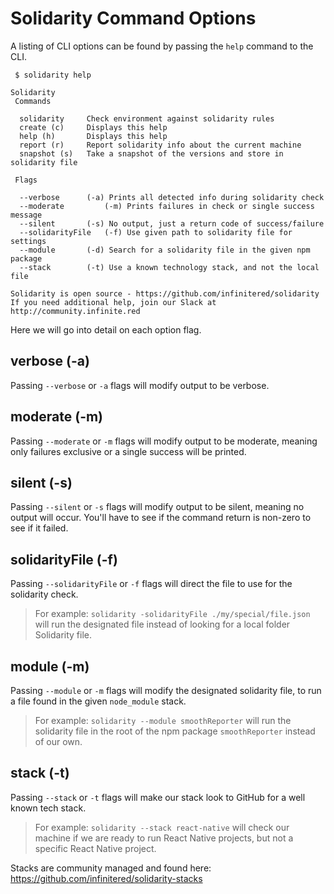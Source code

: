 # Solidarity Command Options
A listing of CLI options can be found by passing the `help` command to the CLI.

```
 $ solidarity help

Solidarity
 Commands

  solidarity     Check environment against solidarity rules
  create (c)     Displays this help
  help (h)       Displays this help
  report (r)     Report solidarity info about the current machine
  snapshot (s)   Take a snapshot of the versions and store in solidarity file

 Flags

  --verbose		 (-a) Prints all detected info during solidarity check
  --moderate		 (-m) Prints failures in check or single success message
  --silent		 (-s) No output, just a return code of success/failure
  --solidarityFile	 (-f) Use given path to solidarity file for settings
  --module		 (-d) Search for a solidarity file in the given npm package
  --stack		 (-t) Use a known technology stack, and not the local file

Solidarity is open source - https://github.com/infinitered/solidarity
If you need additional help, join our Slack at http://community.infinite.red
```

Here we will go into detail on each option flag.

## verbose (-a)
Passing `--verbose` or `-a` flags will modify output to be verbose.

## moderate (-m)
Passing `--moderate` or `-m` flags will modify output to be moderate, meaning only failures exclusive or a single success will be printed.

## silent (-s)
Passing `--silent` or `-s` flags will modify output to be silent, meaning no output will occur.  You'll have to see if the command return is non-zero to see if it failed.

## solidarityFile (-f)
Passing `--solidarityFile` or `-f` flags will direct the file to use for the solidarity check.

> For example:  `solidarity -solidarityFile ./my/special/file.json` will run the designated file instead of looking for a local folder Solidarity file.

## module (-m)
Passing `--module` or `-m` flags will modify the designated solidarity file, to run a file found in the given `node_module` stack.

> For example:  `solidarity --module smoothReporter` will run the solidarity file in the root of the npm package `smoothReporter` instead of our own.

## stack (-t)
Passing `--stack` or `-t` flags will make our stack look to GitHub for a well known tech stack.

> For example: `solidarity --stack react-native` will check our machine if we are ready to run React Native projects, but not a specific React Native project.

Stacks are community managed and found here: https://github.com/infinitered/solidarity-stacks
